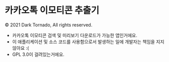 # 카카오톡 이모티콘 추출기
© 2021 Dark Tornado, All rights reserved.

* 카카오톡 이모티콘 검색 및 미리보기 다운로드가 가능한 앱인거에요.
* 이 애플리케이션 및 소스 코드를 사용함으로서 발생하는 일에 개발자는 책임을 지지 않아요 :(
* GPL 3.0이 걸려있는거에요.
